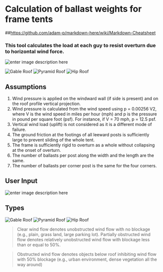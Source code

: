 # Calculation of ballast weights for frame tents

##https://github.com/adam-p/markdown-here/wiki/Markdown-Cheatsheet

### This tool calculates the load at each guy to resist overturn due to horizontal wind force. 


![enter image description here](https://ballast.web.app/tent.png)

![Gable Roof](https://ballast.web.app/p1.png) ![Pyramid Roof](https://ballast.web.app/p2.png) ![Hip Roof](https://ballast.web.app/p3.png)

## Assumptions

 1. Wind pressure is applied on the windward wall (if side is present) and on the roof profile vertical projection.
 2. Wind pressure is calculated from the wind speed using p = 0.00256 V2, where V is the wind speed in miles per hour (mph) and p is the pressure in pound per square foot (psf). For instance, if V = 70 mph, p = 12.5 psf.
 3. Vertical wind load (uplift) is not considered as it is a different mode of failure.
 4. The ground friction at the footings of all leeward posts is sufficiently large to prevent sliding of the whole tent.
 5. The frame is sufficiently rigid to overturn as a whole without collapsing at the onset  of overturn.
 6. The number of ballasts per post along the width and the length are the same.
 7. The number of ballasts per corner post is the same for the four corners.

## User Input

![enter image description here](https://ballast.web.app/labeled.png)

## Types

![Gable Roof](https://ballast.web.app/gable.png) ![Pyramid Roof](https://ballast.web.app/pyramid.png) ![Hip Roof](https://ballast.web.app/hip.png)


>Clear wind flow denotes unobstructed wind flow with no blockage (e.g., plain, grass land, large parking lot). Partially obstructed wind flow denotes relatively unobstructed wind flow with blockage less than or equal to 50%.

>Obstructed wind flow denotes objects below roof inhibiting wind flow with 50% blockage (e.g., urban environment, dense vegetation all the way around)


